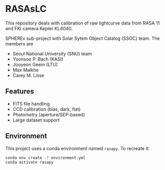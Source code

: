 # RASAsLC

This repository deals with calibration of raw lightcurve data from RASA 11 and FKI camera Kepler KL4040. 

SPHEREx sub-project with Solar Sytem Object Catalog (SSOC) team. The members are
- Seoul National University (SNU) team
- Yoonsoo P. Bach (KASI)
- Jooyeon Geem (LTU)
- Max Malkhe
- Carey M. Lisse

## Features
- FITS file handling
- CCD calibration (bias, dark, flat)
- Photometry (aperture/SEP-based)
- Large dataset support

## Environment
This project uses a conda environment named `rasapy`. To recreate it:

```bash
conda env create -f environment.yml
conda activate rasapy
